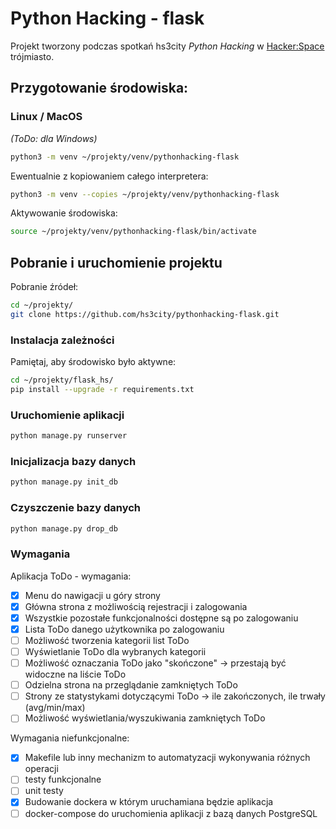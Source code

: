 # Python Hacking - flask

Projekt tworzony podczas spotkań hs3city *Python Hacking* w [Hacker:Space](http://hs3.pl/) trójmiasto.

## Przygotowanie środowiska:

### Linux / MacOS
_(ToDo: dla Windows)_

```bash
python3 -m venv ~/projekty/venv/pythonhacking-flask
```

Ewentualnie z kopiowaniem całego interpretera:
```bash
python3 -m venv --copies ~/projekty/venv/pythonhacking-flask
```

Aktywowanie środowiska:
```bash
source ~/projekty/venv/pythonhacking-flask/bin/activate
```

## Pobranie i uruchomienie projektu

Pobranie źródeł:
```bash
cd ~/projekty/
git clone https://github.com/hs3city/pythonhacking-flask.git
```

### Instalacja zależności
Pamiętaj, aby środowisko było aktywne:
```bash
cd ~/projekty/flask_hs/
pip install --upgrade -r requirements.txt
```

### Uruchomienie aplikacji

```bash
python manage.py runserver
```

### Inicjalizacja bazy danych

```bash
python manage.py init_db
```

### Czyszczenie bazy danych

```bash
python manage.py drop_db
```

### Wymagania

Aplikacja ToDo - wymagania:
 - [x] Menu do nawigacji u góry strony
 - [x] Główna strona z możliwością rejestracji i zalogowania
 - [x] Wszystkie pozostałe funkcjonalności dostępne są po zalogowaniu
 - [x] Lista ToDo danego użytkownika po zalogowaniu
 - [ ] Możliwość tworzenia kategorii list ToDo
 - [ ] Wyświetlanie ToDo dla wybranych kategorii
 - [ ] Możliwość oznaczania ToDo jako "skończone" -> przestają być
 widoczne na liście ToDo
 - [ ] Odzielna strona na przeglądanie zamkniętych ToDo
 - [ ] Strony ze statystykami dotyczącymi ToDo -> ile zakończonych,
 ile trwały (avg/min/max)
 - [ ] Możliwość wyświetlania/wyszukiwania zamkniętych ToDo

Wymagania niefunkcjonalne:
 - [x] Makefile lub inny mechanizm to automatyzacji wykonywania różnych operacji
 - [ ] testy funkcjonalne
 - [ ] unit testy
 - [x] Budowanie dockera w którym uruchamiana będzie aplikacja
 - [ ] docker-compose do uruchomienia aplikacji z bazą danych PostgreSQL
